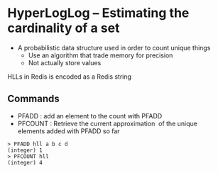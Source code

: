 # HyperLogLog –  Estimating the cardinality of a set

- A probabilistic data structure used in order to count unique things 
  - Use an algorithm that trade memory for precision  
  - Not actually store values

HLLs in Redis is encoded as a Redis string

## Commands 

- PFADD : add an element to the count with PFADD
- PFCOUNT : Retrieve the current approximation  of the unique elements added with PFADD so far

```
> PFADD hll a b c d
(integer) 1
> PFCOUNT hll
(integer) 4
```


